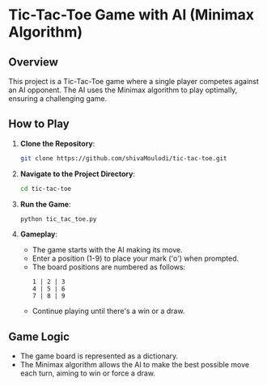 # Tic-Tac-Toe Game with AI (Minimax Algorithm)

## Overview

This project is a Tic-Tac-Toe game where a single player competes against an AI opponent. The AI uses the Minimax algorithm to play optimally, ensuring a challenging game.

## How to Play

1. **Clone the Repository**:
   ```bash
   git clone https://github.com/shivaMoulodi/tic-tac-toe.git
   ```
   
2. **Navigate to the Project Directory**:
   ```bash
   cd tic-tac-toe
   ```
   
3. **Run the Game**:
   ```bash
   python tic_tac_toe.py
   ```

4. **Gameplay**:
   - The game starts with the AI making its move.
   - Enter a position (1-9) to place your mark ('o') when prompted.
   - The board positions are numbered as follows:
     ```
     1 | 2 | 3
     4 | 5 | 6
     7 | 8 | 9
     ```
   - Continue playing until there's a win or a draw.

## Game Logic

- The game board is represented as a dictionary.
- The Minimax algorithm allows the AI to make the best possible move each turn, aiming to win or force a draw.
